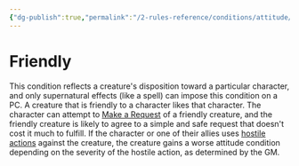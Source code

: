 ```yaml
---
{"dg-publish":true,"permalink":"/2-rules-reference/conditions/attitude/friendly/"}
---
```


# Friendly

This condition reflects a creature's disposition toward a particular character, and only supernatural effects (like a spell) can impose this condition on a PC. A creature that is friendly to a character likes that character. The character can attempt to [Make a Request](https://2e.aonprd.com/Actions.aspx?ID=51) of a friendly creature, and the friendly creature is likely to agree to a simple and safe request that doesn't cost it much to fulfill. If the character or one of their allies uses [hostile actions](https://2e.aonprd.com/Rules.aspx?ID=300) against the creature, the creature gains a worse attitude condition depending on the severity of the hostile action, as determined by the GM.